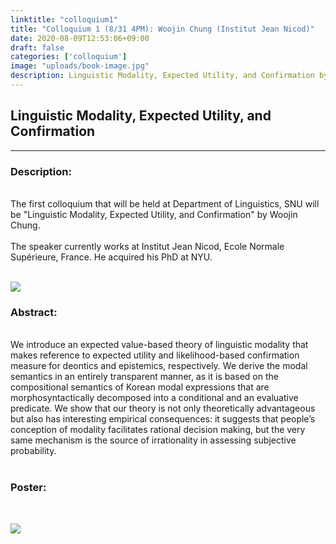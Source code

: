 ```yaml
---
linktitle: "colloquium1"
title: "Colloquium 1 (8/31 4PM): Woojin Chung (Institut Jean Nicod)"
date: 2020-08-09T12:53:06+09:00
draft: false
categories: ['colloquium']
image: "uploads/book-image.jpg"
description: Linguistic Modality, Expected Utility, and Confirmation by Woojin Chung
---
```


## Linguistic Modality, Expected Utility, and Confirmation
***

### Description: 
<br/>
The first colloquium that will be held at Department of Linguistics, SNU will be "Linguistic Modality, Expected Utility, and Confirmation" by Woojin Chung.
<br/><br/>
The speaker currently works at Institut Jean Nicod, Ecole Normale Supérieure, France. He acquired his PhD at NYU.
<br/><br/>

![ ](/uploads/Woojin_Chung_image.jpeg#floatleft)

### Abstract: 
<br/>
We introduce an expected value-based theory of linguistic modality that makes reference to expected utility and likelihood-based confirmation measure for deontics and epistemics, respectively. We derive the modal semantics in an entirely transparent manner, as it is based on the compositional semantics of Korean modal expressions that are morphosyntactically decomposed into a conditional and an evaluative predicate. We show that our theory is not only theoretically advantageous but also has interesting empirical consequences: it suggests that people’s conception of modality facilitates rational decision making, but the very same mechanism is the source of irrationality in assessing subjective probability. 
<br/><br/>

### Poster:
<br/>

![ ](/uploads/poster_colloquium1.jpeg#floatleft)